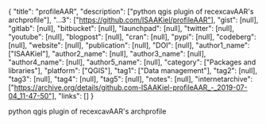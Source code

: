 {
  "title": "profileAAR",
  "description": ["python qgis plugin of recexcavAAR's archprofile"],
  "...3": ["https://github.com/ISAAKiel/profileAAR"],
  "gist": [null],
  "gitlab": [null],
  "bitbucket": [null],
  "launchpad": [null],
  "twitter": [null],
  "youtube": [null],
  "blogpost": [null],
  "cran": [null],
  "pypi": [null],
  "codeberg": [null],
  "website": [null],
  "publication": [null],
  "DOI": [null],
  "author1_name": ["ISAAKiel"],
  "author2_name": [null],
  "author3_name": [null],
  "author4_name": [null],
  "author5_name": [null],
  "category": ["Packages and libraries"],
  "platform": ["QGIS"],
  "tag1": ["Data management"],
  "tag2": [null],
  "tag3": [null],
  "tag4": [null],
  "tag5": [null],
  "notes": [null],
  "internetarchive": ["https://archive.org/details/github.com-ISAAKiel-profileAAR_-_2019-07-04_11-47-50"],
  "links": []
}

<!-- Generated by csv2md.R – do not edit by hand -->

python qgis plugin of recexcavAAR's archprofile